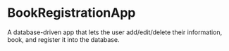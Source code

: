 # BookRegistrationApp
A database-driven app that lets the user add/edit/delete their information, book, and register it into the database.
